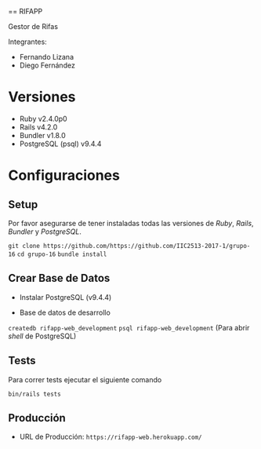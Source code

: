 == RIFAPP

Gestor de Rifas

Integrantes:

* Fernando Lizana
* Diego Fernández

# Versiones

* Ruby v2.4.0p0
* Rails v4.2.0
* Bundler v1.8.0
* PostgreSQL (psql) v9.4.4

# Configuraciones

## Setup

Por favor asegurarse de tener instaladas todas las versiones de *Ruby*, *Rails*, *Bundler* y *PostgreSQL*.

`git clone https://github.com/https://github.com/IIC2513-2017-1/grupo-16`
`cd grupo-16`
`bundle install`

## Crear Base de Datos

* Instalar PostgreSQL (v9.4.4)

* Base de datos de desarrollo

`createdb rifapp-web_development`
`psql rifapp-web_development` (Para abrir _shell_ de PostgreSQL)

## Tests

Para correr tests ejecutar el siguiente comando

`bin/rails tests`

## Producción

* URL de Producción: `https://rifapp-web.herokuapp.com/`